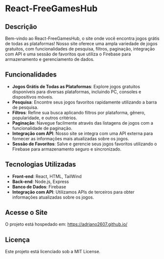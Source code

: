 # React-FreeGamesHub

## Descrição

Bem-vindo ao React-FreeGamesHub, o site onde você encontra jogos grátis de todas as plataformas! Nosso site oferece uma ampla variedade de jogos gratuitos, com funcionalidades de pesquisa, filtros, paginação, integração com API e uma sessão de favoritos que utiliza o Firebase para armazenamento e gerenciamento de dados.

## Funcionalidades

- **Jogos Grátis de Todas as Plataformas**: Explore jogos gratuitos disponíveis para diversas plataformas, incluindo PC, consoles e dispositivos móveis.
- **Pesquisa**: Encontre seus jogos favoritos rapidamente utilizando a barra de pesquisa.
- **Filtros**: Refine sua busca aplicando filtros por plataforma, gênero, popularidade, e outros critérios.
- **Paginação**: Navegue facilmente através das listagens de jogos com a funcionalidade de paginação.
- **Integração com API**: Nosso site se integra com uma API externa para fornecer as informações mais atualizadas sobre os jogos.
- **Sessão de Favoritos**: Salve e gerencie seus jogos favoritos utilizando o Firebase para armazenamento seguro e sincronizado.

## Tecnologias Utilizadas

- **Front-end**: React, HTML, TailWind
- **Back-end**: Node.js, Express
- **Banco de Dados**: Firebase
- **Integração com API**: Utilizamos APIs de terceiros para obter informações atualizadas sobre os jogos.

## Acesse o Site
O projeto está hospedado em: https://adriano2607.github.io/

## Licença
Este projeto está licenciado sob a MIT License.

